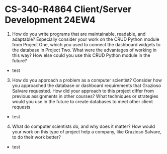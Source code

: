 # CS-340-R4864 Client/Server Development 24EW4

1. How do you write programs that are maintainable, readable, and adaptable? Especially consider your work on the CRUD Python module from Project One, which you used to connect the dashboard widgets to the database in Project Two. What were the advantages of working in this way? How else could you use this CRUD Python module in the future?
  - test
3. How do you approach a problem as a computer scientist? Consider how you approached the database or dashboard requirements that Grazioso Salvare requested. How did your approach to this project differ from previous assignments in other courses? What techniques or strategies would you use in the future to create databases to meet other client requests
  - test
4. What do computer scientists do, and why does it matter? How would your work on this type of project help a company, like Grazioso Salvare, to do their work better?
  - test
